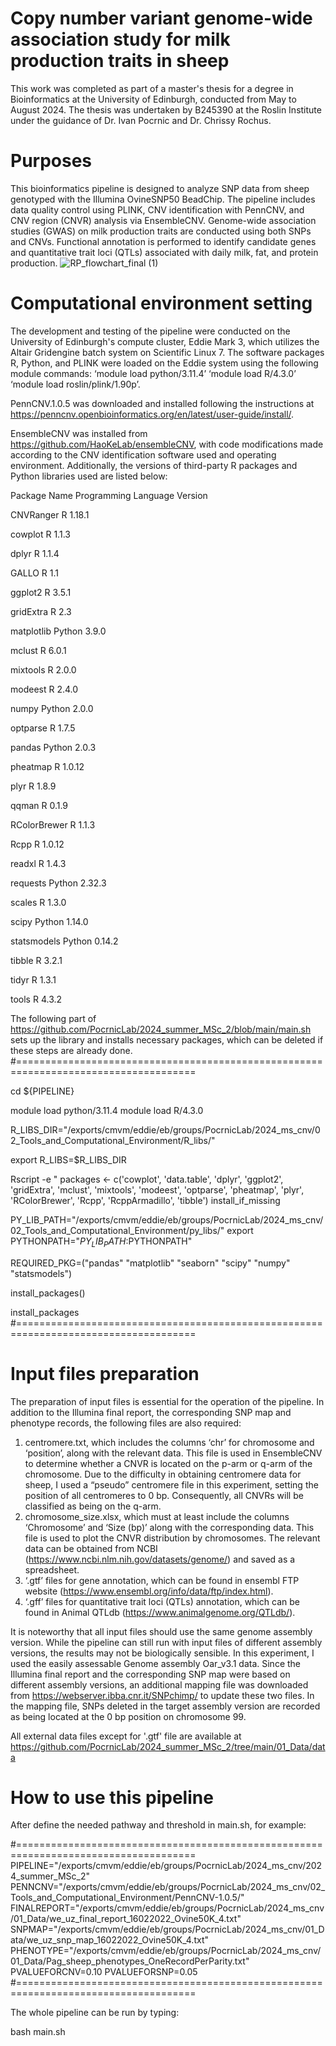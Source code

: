 # Copy number variant genome-wide association study for milk production traits in sheep
This work was completed as part of a master's thesis for a degree in Bioinformatics at the University of Edinburgh, conducted from May to August 2024. The thesis was undertaken by B245390 at the Roslin Institute under the guidance of Dr. Ivan Pocrnic and Dr. Chrissy Rochus.

# Purposes
This bioinformatics pipeline is designed to analyze SNP data from sheep genotyped with the Illumina OvineSNP50 BeadChip. The pipeline includes data quality control using PLINK, CNV identification with PennCNV, and CNV region (CNVR) analysis via EnsembleCNV. Genome-wide association studies (GWAS) on milk production traits are conducted using both SNPs and CNVs. Functional annotation is performed to identify candidate genes and quantitative trait loci (QTLs) associated with daily milk, fat, and protein production.
![RP_flowchart_final (1)](https://github.com/user-attachments/assets/6803b86c-e8fc-4d76-ab19-7bdb8184ed02)

# Computational environment setting
The development and testing of the pipeline were conducted on the University of Edinburgh's compute cluster, Eddie Mark 3, which utilizes the Altair Gridengine batch system on Scientific Linux 7. The software packages R, Python, and PLINK were loaded on the Eddie system using the following module commands: 
‘module load python/3.11.4’
‘module load R/4.3.0’
‘module load roslin/plink/1.90p’.

PennCNV.1.0.5 was downloaded and installed following the instructions at 
https://penncnv.openbioinformatics.org/en/latest/user-guide/install/. 

EnsembleCNV was installed from 
https://github.com/HaoKeLab/ensembleCNV, 
with code modifications made according to the CNV identification software used and operating environment. Additionally, the versions of third-party R packages and Python libraries used are listed below:

Package Name	Programming Language	Version

CNVRanger	R	1.18.1

cowplot	R	1.1.3

dplyr	R	1.1.4

GALLO	R	1.1

ggplot2	R	3.5.1

gridExtra	R	2.3

matplotlib	Python	3.9.0

mclust	R	6.0.1

mixtools	R	2.0.0

modeest	R	2.4.0

numpy	Python	2.0.0

optparse	R	1.7.5

pandas	Python	2.0.3

pheatmap	R	1.0.12

plyr	R	1.8.9

qqman	R	0.1.9

RColorBrewer	R	1.1.3

Rcpp	R	1.0.12

readxl	R	1.4.3

requests	Python	2.32.3

scales	R	1.3.0

scipy	Python	1.14.0

statsmodels	Python	0.14.2

tibble	R	3.2.1

tidyr	R	1.3.1

tools	R	4.3.2

The following part of https://github.com/PocrnicLab/2024_summer_MSc_2/blob/main/main.sh sets up the library and installs necessary packages, which can be deleted if these steps are already done.
#=====================================================================================

cd ${PIPELINE}

module load python/3.11.4
module load R/4.3.0

R_LIBS_DIR="/exports/cmvm/eddie/eb/groups/PocrnicLab/2024_ms_cnv/02_Tools_and_Computational_Environment/R_libs/"

export R_LIBS=$R_LIBS_DIR

Rscript -e "
packages <- c('cowplot', 'data.table', 'dplyr', 'ggplot2', 'gridExtra', 'mclust', 'mixtools', 'modeest', 'optparse', 'pheatmap', 'plyr', 'RColorBrewer', 'Rcpp', 'RcppArmadillo', 'tibble')
install_if_missing

PY_LIB_PATH="/exports/cmvm/eddie/eb/groups/PocrnicLab/2024_ms_cnv/02_Tools_and_Computational_Environment/py_libs/"
export PYTHONPATH="${PY_LIB_PATH}:$PYTHONPATH"

REQUIRED_PKG=("pandas" "matplotlib" "seaborn" "scipy" "numpy" "statsmodels")

install_packages() 

install_packages
#=====================================================================================

# Input files preparation
The preparation of input files is essential for the operation of the pipeline. In addition to the Illumina final report, the corresponding SNP map and phenotype records, the following files are also required: 
1. centromere.txt, which includes the columns  ‘chr’ for chromosome and ‘position’, along with the relevant data. This file is used in EnsembleCNV to determine whether a CNVR is located on the p-arm or q-arm of the chromosome. Due to the difficulty in obtaining centromere data for sheep, I used a “pseudo” centromere file in this experiment, setting the position of all centromeres to 0 bp. Consequently, all CNVRs will be classified as being on the q-arm.
2. chromosome_size.xlsx, which must at least include the columns ‘Chromosome’ and ‘Size (bp)’ along with the corresponding data. This file is used to plot the CNVR distribution by chromosomes. The relevant data can be obtained from NCBI (https://www.ncbi.nlm.nih.gov/datasets/genome/) and saved as a spreadsheet.
3.  ‘.gtf’ files for gene annotation, which can be found in ensembl FTP website (https://www.ensembl.org/info/data/ftp/index.html).
4.  ‘.gff’ files for quantitative trait loci (QTLs) annotation, which can be found in Animal QTLdb (https://www.animalgenome.org/QTLdb/).

It is noteworthy that all input files should use the same genome assembly version. While the pipeline can still run with input files of different assembly versions, the results may not be biologically sensible. In this experiment, I used the easily assessable Genome assembly Oar_v3.1 data. Since the Illumina final report and the corresponding SNP map were based on different assembly versions, an additional mapping file was downloaded from 
https://webserver.ibba.cnr.it/SNPchimp/ 
to update these two files. In the mapping file, SNPs deleted in the target assembly version are recorded as being located at the 0 bp position on chromosome 99.

All external data files except for '.gtf' file are available at https://github.com/PocrnicLab/2024_summer_MSc_2/tree/main/01_Data/data

# How to use this pipeline
After define the needed pathway and threshold in main.sh, for example:

#=====================================================================================
PIPELINE="/exports/cmvm/eddie/eb/groups/PocrnicLab/2024_ms_cnv/2024_summer_MSc_2"
PENNCNV="/exports/cmvm/eddie/eb/groups/PocrnicLab/2024_ms_cnv/02_Tools_and_Computational_Environment/PennCNV-1.0.5/"
FINALREPORT="/exports/cmvm/eddie/eb/groups/PocrnicLab/2024_ms_cnv/01_Data/we_uz_final_report_16022022_Ovine50K_4.txt"
SNPMAP="/exports/cmvm/eddie/eb/groups/PocrnicLab/2024_ms_cnv/01_Data/we_uz_snp_map_16022022_Ovine50K_4.txt"
PHENOTYPE="/exports/cmvm/eddie/eb/groups/PocrnicLab/2024_ms_cnv/01_Data/Pag_sheep_phenotypes_OneRecordPerParity.txt"
PVALUEFORCNV=0.10
PVALUEFORSNP=0.05
#=====================================================================================

The whole pipeline can be run by typing:

bash main.sh
